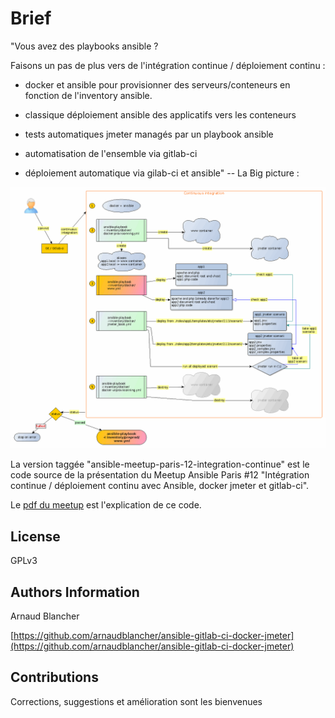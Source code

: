 Brief
=====


"Vous avez des playbooks ansible ?

Faisons un pas de plus vers de l'intégration continue / déploiement continu :

* docker et ansible pour provisionner des serveurs/conteneurs en fonction de l'inventory ansible.

* classique déploiement ansible des applicatifs vers les conteneurs

* tests automatiques jmeter managés par un playbook ansible

* automatisation de l'ensemble via gitlab-ci

* déploiement automatique via gilab-ci et ansible"
--
La Big picture :

![ci/cd big picture](./doc/ci.gif)

La version taggée "ansible-meetup-paris-12-integration-continue" est le code source de la présentation du Meetup Ansible Paris #12 "Intégration continue / déploiement continu avec Ansible, docker jmeter et gitlab-ci".

Le [pdf du meetup](https://github.com/arnaudblancher/ansible-meetup-paris-12-integration-continue-presentation-pdf) est l'explication de ce code.

License
-------

GPLv3

Authors Information
------------------

Arnaud Blancher

[https://github.com/arnaudblancher/ansible-gitlab-ci-docker-jmeter](https://github.com/arnaudblancher/ansible-gitlab-ci-docker-jmeter)

Contributions
------------

Corrections, suggestions et amélioration sont les bienvenues

